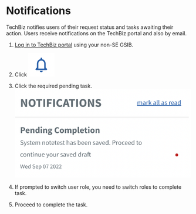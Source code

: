 # Notifications

TechBiz notifies users of their request status and tasks awaiting their action. Users receive notifications on the TechBiz portal and also by email. 

1. [Log in to TechBiz portal](log-in-to-TechBiz-portal) using your non-SE GSIB.

2. Click <kbd>![bell](/images/bell.png)</kbd>


3. Click the required pending task.
<kbd>![notification](/images/notification_1.png)</kbd>

4. If prompted to switch user role, you need to switch roles to complete task. 

5. Proceed to complete the task.



